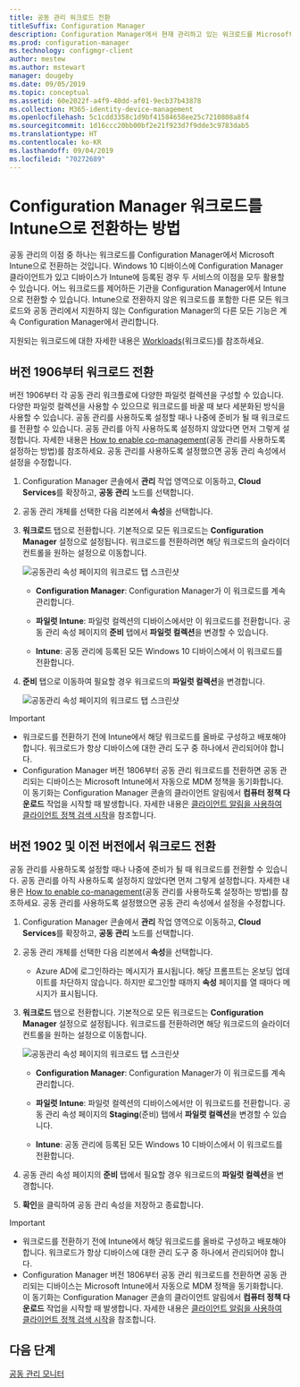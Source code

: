 ```yaml
---
title: 공동 관리 워크로드 전환
titleSuffix: Configuration Manager
description: Configuration Manager에서 현재 관리하고 있는 워크로드를 Microsoft Intune으로 전환하는 방법을 알아봅니다.
ms.prod: configuration-manager
ms.technology: configmgr-client
author: mestew
ms.author: mstewart
manager: dougeby
ms.date: 09/05/2019
ms.topic: conceptual
ms.assetid: 60e2022f-a4f9-40dd-af01-9ecb37b43878
ms.collection: M365-identity-device-management
ms.openlocfilehash: 5c1cdd3358c1d9bf41584658ee25c7210808a8f4
ms.sourcegitcommit: 1d16ccc20bb00bf2e21f923d7f9dde3c9783dab5
ms.translationtype: HT
ms.contentlocale: ko-KR
ms.lasthandoff: 09/04/2019
ms.locfileid: "70272689"
---
```

# <a name="how-to-switch-configuration-manager-workloads-to-intune"></a>Configuration Manager 워크로드를 Intune으로 전환하는 방법

공동 관리의 이점 중 하나는 워크로드를 Configuration Manager에서 Microsoft Intune으로 전환하는 것입니다. Windows 10 디바이스에 Configuration Manager 클라이언트가 있고 디바이스가 Intune에 등록된 경우 두 서비스의 이점을 모두 활용할 수 있습니다. 어느 워크로드를 제어하든 기관을 Configuration Manager에서 Intune으로 전환할 수 있습니다. Intune으로 전환하지 않은 워크로드를 포함한 다른 모든 워크로드와 공동 관리에서 지원하지 않는 Configuration Manager의 다른 모든 기능은 계속 Configuration Manager에서 관리합니다.

지원되는 워크로드에 대한 자세한 내용은 [Workloads](/sccm/comanage/workloads)(워크로드)를 참조하세요.

## <a name="switch-workloads-starting-in-version-1906"></a>버전 1906부터 워크로드 전환
<!--3555750 FKA 1357954 -->
버전 1906부터 각 공동 관리 워크플로에 다양한 파일럿 컬렉션을 구성할 수 있습니다. 다양한 파일럿 컬렉션을 사용할 수 있으므로 워크로드를 바꿀 때 보다 세분화된 방식을 사용할 수 있습니다. 공동 관리를 사용하도록 설정할 때나 나중에 준비가 될 때 워크로드를 전환할 수 있습니다. 공동 관리를 아직 사용하도록 설정하지 않았다면 먼저 그렇게 설정합니다. 자세한 내용은 [How to enable co-management](/sccm/comanage/how-to-enable)(공동 관리를 사용하도록 설정하는 방법)를 참조하세요. 공동 관리를 사용하도록 설정했으면 공동 관리 속성에서 설정을 수정합니다.

1. Configuration Manager 콘솔에서 **관리** 작업 영역으로 이동하고, **Cloud Services**를 확장하고, **공동 관리** 노드를 선택합니다.  
2. 공동 관리 개체를 선택한 다음 리본에서 **속성**을 선택합니다.  
3. **워크로드** 탭으로 전환합니다. 기본적으로 모든 워크로드는 **Configuration Manager** 설정으로 설정됩니다. 워크로드를 전환하려면 해당 워크로드의 슬라이더 컨트롤을 원하는 설정으로 이동합니다.  

    ![공동관리 속성 페이지의 워크로드 탭 스크린샷](media/3555750-co-management-workloads-tab.png)

    - **Configuration Manager**: Configuration Manager가 이 워크로드를 계속 관리합니다.  

    - **파일럿 Intune**: 파일럿 컬렉션의 디바이스에서만 이 워크로드를 전환합니다. 공동 관리 속성 페이지의 **준비** 탭에서 **파일럿 컬렉션**을 변경할 수 있습니다.  

    - **Intune**: 공동 관리에 등록된 모든 Windows 10 디바이스에서 이 워크로드를 전환합니다.  

4. **준비** 탭으로 이동하여 필요할 경우 워크로드의 **파일럿 컬렉션**을 변경합니다.
  
   ![공동관리 속성 페이지의 워크로드 탭 스크린샷](media/3555750-co-management-staging-tab.png)

> [!Important]  
> - 워크로드를 전환하기 전에 Intune에서 해당 워크로드를 올바로 구성하고 배포해야 합니다. 워크로드가 항상 디바이스에 대한 관리 도구 중 하나에서 관리되어야 합니다.
> - Configuration Manager 버전 1806부터 공동 관리 워크로드를 전환하면 공동 관리되는 디바이스는 Microsoft Intune에서 자동으로 MDM 정책을 동기화합니다. 이 동기화는 Configuration Manager 콘솔의 클라이언트 알림에서 **컴퓨터 정책 다운로드** 작업을 시작할 때 발생합니다. 자세한 내용은 [클라이언트 알림을 사용하여 클라이언트 정책 검색 시작](/sccm/core/clients/manage/manage-clients#initiate-client-policy-retrieval-using-client-notification)을 참조합니다. <!--1357377-->

## <a name="switch-workloads-in-version-1902-and-earlier"></a>버전 1902 및 이전 버전에서 워크로드 전환

공동 관리를 사용하도록 설정할 때나 나중에 준비가 될 때 워크로드를 전환할 수 있습니다. 공동 관리를 아직 사용하도록 설정하지 않았다면 먼저 그렇게 설정합니다. 자세한 내용은 [How to enable co-management](/sccm/comanage/how-to-enable)(공동 관리를 사용하도록 설정하는 방법)를 참조하세요. 공동 관리를 사용하도록 설정했으면 공동 관리 속성에서 설정을 수정합니다.

1. Configuration Manager 콘솔에서 **관리** 작업 영역으로 이동하고, **Cloud Services**를 확장하고, **공동 관리** 노드를 선택합니다.  

2. 공동 관리 개체를 선택한 다음 리본에서 **속성**을 선택합니다.
   - Azure AD에 로그인하라는 메시지가 표시됩니다. 해당 프롬프트는 온보딩 업데이트를 차단하지 않습니다. 하지만 로그인할 때까지 **속성** 페이지를 열 때마다 메시지가 표시됩니다.

3. **워크로드** 탭으로 전환합니다. 기본적으로 모든 워크로드는 **Configuration Manager** 설정으로 설정됩니다. 워크로드를 전환하려면 해당 워크로드의 슬라이더 컨트롤을 원하는 설정으로 이동합니다.  

    ![공동관리 속성 페이지의 워크로드 탭 스크린샷](media/properties-workloads.png)

    - **Configuration Manager**: Configuration Manager가 이 워크로드를 계속 관리합니다.  

    - **파일럿 Intune**: 파일럿 컬렉션의 디바이스에서만 이 워크로드를 전환합니다. 공동 관리 속성 페이지의 **Staging**(준비) 탭에서 **파일럿 컬렉션**을 변경할 수 있습니다.  

    - **Intune**: 공동 관리에 등록된 모든 Windows 10 디바이스에서 이 워크로드를 전환합니다.  

4. 공동 관리 속성 페이지의 **준비** 탭에서 필요할 경우 워크로드의 **파일럿 컬렉션**을 변경합니다.

5. **확인**을 클릭하여 공동 관리 속성을 저장하고 종료합니다.

> [!Important]  
> - 워크로드를 전환하기 전에 Intune에서 해당 워크로드를 올바로 구성하고 배포해야 합니다. 워크로드가 항상 디바이스에 대한 관리 도구 중 하나에서 관리되어야 합니다. 
> - Configuration Manager 버전 1806부터 공동 관리 워크로드를 전환하면 공동 관리되는 디바이스는 Microsoft Intune에서 자동으로 MDM 정책을 동기화합니다. 이 동기화는 Configuration Manager 콘솔의 클라이언트 알림에서 **컴퓨터 정책 다운로드** 작업을 시작할 때 발생합니다. 자세한 내용은 [클라이언트 알림을 사용하여 클라이언트 정책 검색 시작](/sccm/core/clients/manage/manage-clients#initiate-client-policy-retrieval-using-client-notification)을 참조합니다. <!--1357377-->

## <a name="next-steps"></a>다음 단계

[공동 관리 모니터](/sccm/comanage/how-to-monitor)
